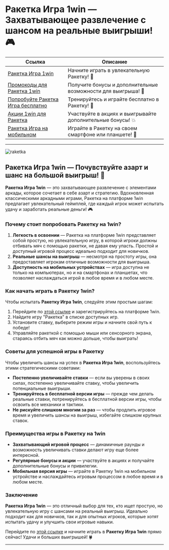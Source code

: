 # Ракетка Игра 1win — Захватывающее развлечение с шансом на реальные выигрыши! 🎮

| **Ссылка**                                | **Описание**             |
|-------------------------------------------|--------------------------|
| [Ракетка Игра 1win](https://1wilib.life/casino/list?open=register&p=trh6) | Начните играть в увлекательную Ракетку! 🏓 |
| [Промокоды для Ракетка 1win](https://1wilib.life/casino/list?open=register&p=trh6) | Получите бонусы и дополнительные возможности для выигрыша! 🎁 |
| [Попробуйте Ракетка Игра бесплатно](https://1wilib.life/casino/list?open=register&p=trh6) | Тренируйтесь и играйте бесплатно в Ракетку! 🎯 |
| [Акции 1win для Ракетка](https://1wilib.life/casino/list?open=register&p=trh6) | Участвуйте в акциях и выигрывайте дополнительные бонусы! 💥 |
| [Ракетка Игра на мобильном](https://1wilib.life/casino/list?open=register&p=trh6) | Играйте в Ракетку на своем смартфоне или планшете! 📱 |

---

![raketka](https://i.postimg.cc/hhWyMyQ5/FREEBET321-1.jpg)

## Ракетка Игра 1win — Почувствуйте азарт и шанс на большой выигрыш! 🏓

**Ракетка Игра 1win** — это захватывающее развлечение с элементами аркады, которое сочетает в себе азарт и стратегию. Вдохновленная классическими аркадными играми, Ракетка на платформе 1win предлагает увлекательный геймплей, где каждый игрок может испытать удачу и заработать реальные деньги! 🎮

### Почему стоит попробовать Ракетку на 1win?

1. **Легкость в освоении** — Ракетка на платформе 1win представляет собой простую, но увлекательную игру, в которой игроки должны отбивать мяч с помощью ракетки, не давая ему упасть. Простой и доступный игровой процесс идеально подходит для новичков.
2. **Реальные шансы на выигрыш** — несмотря на простоту игры, она предоставляет игрокам отличные возможности для выигрыша. 
3. **Доступность на мобильных устройствах** — игра доступна не только на компьютерах, но и на смартфонах и планшетах, что позволяет наслаждаться игрой в любое время и в любом месте.

### Как начать играть в Ракетку 1win?

Чтобы испытать **Ракетку Игра 1win**, следуйте этим простым шагам:

1. Перейдите по [этой ссылке](https://1wilib.life/casino/list?open=register&p=trh6) и зарегистрируйтесь на платформе 1win.
2. Найдите игру "Ракетка" в списке доступных игр.
3. Установите ставку, выберите режим игры и начните свой путь к победе!
4. Управляйте ракеткой с помощью мыши или сенсорного экрана, стараясь отбить мяч как можно дольше, чтобы выиграть!

### Советы для успешной игры в Ракетку

Чтобы увеличить шансы на успех в **Ракетка Игра 1win**, воспользуйтесь этими стратегическими советами:

- **Постепенно увеличивайте ставки** — если вы уверены в своих силах, постепенно увеличивайте ставку, чтобы увеличить потенциальные выигрыши.
- **Тренируйтесь в бесплатной версии игры** — прежде чем делать реальные ставки, потренируйтесь в бесплатной версии игры, чтобы освоить все механики и тактики.
- **Не рискуйте слишком многим за раз** — чтобы продлить игровое время и увеличить шансы на выигрыш, избегайте слишком крупных ставок.

### Преимущества игры в Ракетку на 1win

- **Захватывающий игровой процесс** — динамичные раунды и возможность увеличивать ставки делают игру еще более интересной.
- **Регулярные бонусы и акции** — участвуйте в акциях и получайте дополнительные бонусы и привилегии.
- **Мобильная версия игры** — играйте в Ракетку 1win на мобильном устройстве и наслаждайтесь игровым процессом в любое время и в любом месте.

### Заключение

**Ракетка Игра 1win** — это отличный выбор для тех, кто ищет простую, но увлекательную игру с шансами на реальный выигрыш. Идеально подходит как для новичков, так и для опытных игроков, которые хотят испытать удачу и улучшить свои игровые навыки. 

Перейдите по [этой ссылке](https://1wilib.life/casino/list?open=register&p=trh6) и начните играть в **Ракетку Игра 1win** прямо сейчас! Удачи и больших выигрышей! 🍀

---

